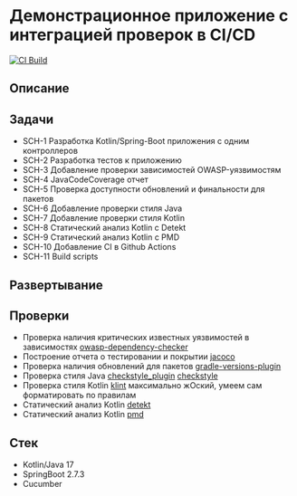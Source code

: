 # Демонстрационное приложение с интеграцией проверок в CI/CD

[![CI Build](https://github.com/reomor/kotlin-project-cicd/actions/workflows/build.yml/badge.svg?branch=master)](https://github.com/reomor/kotlin-project-cicd/actions/workflows/build.yml)

## Описание

## Задачи

- SCH-1 Разработка Kotlin/Spring-Boot приложения с одним контроллеров
- SCH-2 Разработка тестов к приложению
- SCH-3 Добавление проверки зависимостей OWASP-уязвимостям
- SCH-4 JavaCodeCoverage отчет
- SCH-5 Проверка доступности обновлений и финальности для пакетов
- SCH-6 Добавление проверки стиля Java
- SCH-7 Добавление проверки стиля Kotlin
- SCH-8 Статический анализ Kotlin с Detekt
- SCH-9 Статический анализ Kotlin с PMD
- SCH-10 Добавление CI в Github Actions
- SCH-11 Build scripts

## Развертывание

## Проверки

- Проверка наличия критических известных уязвимостей в зависимостях [owasp-dependency-checker](https://owasp.org/www-project-dependency-check/)
- Построение отчета о тестировании и покрытии [jacoco](https://docs.gradle.org/current/userguide/jacoco_plugin.html)
- Проверка наличия обновлений для пакетов [gradle-versions-plugin](https://github.com/ben-manes/gradle-versions-plugin)
- Проверка стиля Java [checkstyle_plugin](https://docs.gradle.org/current/userguide/checkstyle_plugin.html) [checkstyle](https://checkstyle.org/)
- Проверка стиля Kotlin [klint](https://github.com/JLLeitschuh/ktlint-gradle) максимально жОский, умеем сам форматировать по правилам
- Статический анализ Kotlin [detekt](https://github.com/detekt/detekt)
- Статический анализ Kotlin [pmd](https://docs.gradle.org/current/userguide/pmd_plugin.html)

## Стек

- Kotlin/Java 17
- SpringBoot 2.7.3
- Cucumber
